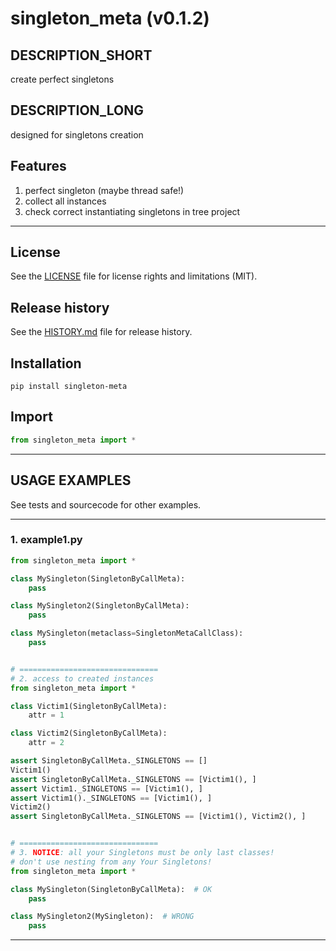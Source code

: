 # singleton_meta (v0.1.2)

## DESCRIPTION_SHORT
create perfect singletons

## DESCRIPTION_LONG
designed for singletons creation


## Features
1. perfect singleton (maybe thread safe!)  
2. collect all instances  
3. check correct instantiating singletons in tree project  


********************************************************************************
## License
See the [LICENSE](LICENSE) file for license rights and limitations (MIT).


## Release history
See the [HISTORY.md](HISTORY.md) file for release history.


## Installation
```commandline
pip install singleton-meta
```


## Import
```python
from singleton_meta import *
```


********************************************************************************
## USAGE EXAMPLES
See tests and sourcecode for other examples.

------------------------------
### 1. example1.py
```python
from singleton_meta import *

class MySingleton(SingletonByCallMeta):
    pass

class MySingleton2(SingletonByCallMeta):
    pass

class MySingleton(metaclass=SingletonMetaCallClass):
    pass


# ===============================
# 2. access to created instances
from singleton_meta import *

class Victim1(SingletonByCallMeta):
    attr = 1

class Victim2(SingletonByCallMeta):
    attr = 2

assert SingletonByCallMeta._SINGLETONS == []
Victim1()
assert SingletonByCallMeta._SINGLETONS == [Victim1(), ]
assert Victim1._SINGLETONS == [Victim1(), ]
assert Victim1()._SINGLETONS == [Victim1(), ]
Victim2()
assert SingletonByCallMeta._SINGLETONS == [Victim1(), Victim2(), ]


# ===============================
# 3. NOTICE: all your Singletons must be only last classes!
# don't use nesting from any Your Singletons!
from singleton_meta import *

class MySingleton(SingletonByCallMeta):  # OK
    pass

class MySingleton2(MySingleton):  # WRONG
    pass
```

********************************************************************************

